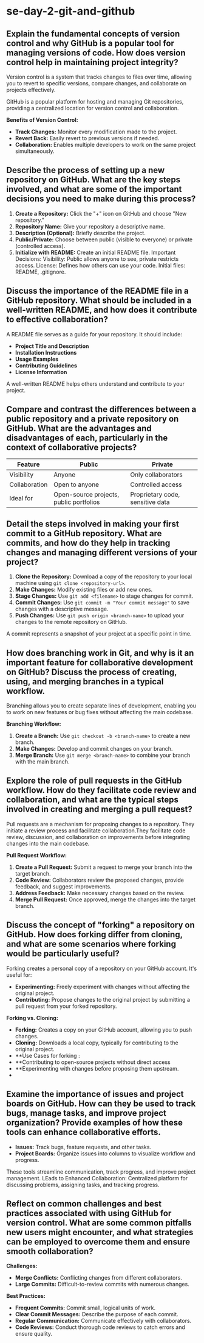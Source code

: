 # se-day-2-git-and-github
## Explain the fundamental concepts of version control and why GitHub is a popular tool for managing versions of code. How does version control help in maintaining project integrity?
Version control is a system that tracks changes to files over time, allowing you to revert to specific versions, compare changes, and collaborate on projects effectively. 

GitHub is a popular platform for hosting and managing Git repositories, providing a centralized location for version control and collaboration.

**Benefits of Version Control:**

* **Track Changes:** Monitor every modification made to the project.
* **Revert Back:** Easily revert to previous versions if needed.
* **Collaboration:** Enables multiple developers to work on the same project simultaneously.
## Describe the process of setting up a new repository on GitHub. What are the key steps involved, and what are some of the important decisions you need to make during this process?
1. **Create a Repository:** Click the "+" icon on GitHub and choose "New repository."
2. **Repository Name:** Give your repository a descriptive name.
3. **Description (Optional):** Briefly describe the project.
4. **Public/Private:** Choose between public (visible to everyone) or private (controlled access).
5. **Initialize with README:** Create an initial README file.
Important Decisions:
Visibility: Public allows anyone to see, private restricts access.
License: Defines how others can use your code.
Initial files: README, .gitignore.

## Discuss the importance of the README file in a GitHub repository. What should be included in a well-written README, and how does it contribute to effective collaboration?

A README file serves as a guide for your repository. It should include:

* **Project Title and Description**
* **Installation Instructions**
* **Usage Examples**
* **Contributing Guidelines**
* **License Information**

A well-written README helps others understand and contribute to your project.

## Compare and contrast the differences between a public repository and a private repository on GitHub. What are the advantages and disadvantages of each, particularly in the context of collaborative projects?
| Feature | Public | Private |
|---|---|---|
| Visibility | Anyone | Only collaborators |
| Collaboration | Open to anyone | Controlled access |
| Ideal for | Open-source projects, public portfolios | Proprietary code, sensitive data |

## Detail the steps involved in making your first commit to a GitHub repository. What are commits, and how do they help in tracking changes and managing different versions of your project?
1. **Clone the Repository:** Download a copy of the repository to your local machine using `git clone <repository-url>`.
2. **Make Changes:** Modify existing files or add new ones.
3. **Stage Changes:** Use `git add <filename>` to stage changes for commit.
4. **Commit Changes:** Use `git commit -m "Your commit message"` to save changes with a descriptive message.
5. **Push Changes:** Use `git push origin <branch-name>` to upload your changes to the remote repository on GitHub.

A commit represents a snapshot of your project at a specific point in time.

## How does branching work in Git, and why is it an important feature for collaborative development on GitHub? Discuss the process of creating, using, and merging branches in a typical workflow.

Branching allows you to create separate lines of development, enabling you to work on new features or bug fixes without affecting the main codebase.

**Branching Workflow:**

1. **Create a Branch:** Use `git checkout -b <branch-name>` to create a new branch.
2. **Make Changes:** Develop and commit changes on your branch.
3. **Merge Branch:** Use `git merge <branch-name>` to combine your branch with the main branch.
   
## Explore the role of pull requests in the GitHub workflow. How do they facilitate code review and collaboration, and what are the typical steps involved in creating and merging a pull request?

Pull requests are a mechanism for proposing changes to a repository. They initiate a review process and facilitate collaboration.They facilitate code review, discussion, and collaboration on improvements before integrating changes into the main codebase.

**Pull Request Workflow:**

1. **Create a Pull Request:** Submit a request to merge your branch into the target branch.
2. **Code Review:** Collaborators review the proposed changes, provide feedback, and suggest improvements.
3. **Address Feedback:** Make necessary changes based on the review.
4. **Merge Pull Request:** Once approved, merge the changes into the target branch.

## Discuss the concept of "forking" a repository on GitHub. How does forking differ from cloning, and what are some scenarios where forking would be particularly useful?

Forking creates a personal copy of a repository on your GitHub account. It's useful for:

* **Experimenting:** Freely experiment with changes without affecting the original project.
* **Contributing:** Propose changes to the original project by submitting a pull request from your forked repository.

**Forking vs. Cloning:**

* **Forking:** Creates a copy on your GitHub account, allowing you to push changes.
* **Cloning:** Downloads a local copy, typically for contributing to the original project.
* **Use Cases for forking :
* **Contributing to open-source projects without direct access
* **Experimenting with changes before proposing them upstream.
* 
## Examine the importance of issues and project boards on GitHub. How can they be used to track bugs, manage tasks, and improve project organization? Provide examples of how these tools can enhance collaborative efforts.

* **Issues:** Track bugs, feature requests, and other tasks.
* **Project Boards:** Organize issues into columns to visualize workflow and progress.

These tools streamline communication, track progress, and improve project management.
LEads to Enhanced Collaboration: Centralized platform for discussing problems, assigning tasks, and tracking progress.

## Reflect on common challenges and best practices associated with using GitHub for version control. What are some common pitfalls new users might encounter, and what strategies can be employed to overcome them and ensure smooth collaboration?
**Challenges:**

* **Merge Conflicts:** Conflicting changes from different collaborators.
* **Large Commits:** Difficult-to-review commits with numerous changes.

**Best Practices:**

* **Frequent Commits:** Commit small, logical units of work.
* **Clear Commit Messages:** Describe the purpose of each commit.
* **Regular Communication:** Communicate effectively with collaborators.
* **Code Reviews:** Conduct thorough code reviews to catch errors and ensure quality.
